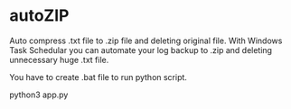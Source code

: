 # autoZIP
Auto compress .txt file to .zip file and deleting original file. 
With Windows Task Schedular you can automate your log backup to .zip and deleting unnecessary huge .txt file.

You have to create .bat file to run python script.

python3 app.py
